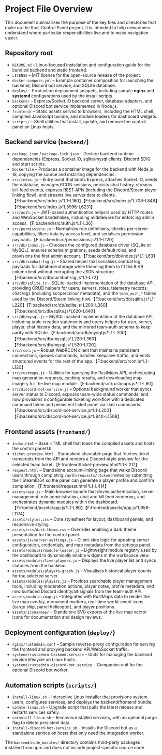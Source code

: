 # Project File Overview

This document summarizes the purpose of the key files and directories that make up the Rust Control Panel project. It is intended to help newcomers understand where particular responsibilities live and to make navigation easier.

## Repository root
- `README.md` – Linux-focused installation and configuration guide for the bundled backend and static frontend.
- `LICENSE` – MIT license for the open-source release of the project.
- `docker-compose.yml` – Example container composition for launching the backend, Discord bot service, and SQLite database.
- `deploy/` – Production deployment snippets, including sample **nginx** and **systemd** configurations used by the install scripts.
- `backend/` – Express/Socket.IO backend server, database adapters, and optional Discord bot service implemented in Node.js.
- `frontend/` – Static assets served to browsers, including the HTML shell, compiled JavaScript bundle, and module loaders for dashboard widgets.
- `scripts/` – Shell utilities that install, update, and remove the control panel on Linux hosts.

## Backend service (`backend/`)
- `package.json` / `package-lock.json` – Declare backend runtime dependencies (Express, Socket.IO, sqlite/mysql clients, Discord SDK) and start scripts.
- `Dockerfile` – Produces a container image for the backend with Node.js 18, copying the source and installing dependencies.
- `src/index.js` – Entry point that boots Express, attaches Socket.IO, seeds the database, manages RCON sessions, persists chat history, streams kill-feed events, exposes REST APIs (including the Discord/Steam player linking flow), and streams live server data to clients.【F:backend/src/index.js†L1-L160】【F:backend/src/index.js†L708-L846】【F:backend/src/index.js†L5996-L6231】
- `src/auth.js` – JWT-based authentication helpers used by HTTP routes and WebSocket handshakes, including middleware for enforcing admin access.【F:backend/src/auth.js†L1-L36】
- `src/permissions.js` – Normalises role definitions, checks per-server capabilities, filters data by access level, and serialises permission payloads.【F:backend/src/permissions.js†L1-L120】
- `src/db/index.js` – Chooses the configured database driver (SQLite or MySQL), ensures schema migrations, seeds default roles, and provisions the first admin account.【F:backend/src/db/index.js†L1-L63】
- `src/db/combat-log.js` – Shared helper that serialises combat log payloads for database storage while trimming them to fit the 8 KB column limit without corrupting the JSON structure.【F:backend/src/db/combat-log.js†L1-L72】
- `src/db/sqlite.js` – SQLite-backed implementation of the database API, providing CRUD helpers for users, servers, roles, telemetry records, chat logs (including scope/colour metadata), and the `team_auth_*` tables used by the Discord/Steam linking flow.【F:backend/src/db/sqlite.js†L1-L220】【F:backend/src/db/sqlite.js†L200-L360】【F:backend/src/db/sqlite.js†L620-L840】
- `src/db/mysql.js` – MySQL-backed implementation of the database API, including table creation statements and query helpers for user, server, player, chat history data, and the mirrored team-auth schema to keep parity with SQLite.【F:backend/src/db/mysql.js†L1-L200】【F:backend/src/db/mysql.js†L220-L360】【F:backend/src/db/mysql.js†L520-L720】
- `src/rcon.js` – Robust WebRCON client that maintains persistent connections, queues commands, handles keepalive traffic, and emits structured events for the rest of the app.【F:backend/src/rcon.js†L1-L120】
- `src/rustmaps.js` – Utilities for querying the RustMaps API, orchestrating map generation requests, caching results, and downloading map imagery for the live map module.【F:backend/src/rustmaps.js†L1-L80】
- `src/discord-bot-service.js` – Optional background worker that syncs server status to Discord, exposes team-wide status commands, and now provisions a configurable ticketing workflow with a dedicated command token and persistent ticket panel via slash commands.【F:backend/src/discord-bot-service.js†L1-L200】【F:backend/src/discord-bot-service.js†L840-L1508】

## Frontend assets (`frontend/`)
- `index.html` – Base HTML shell that loads the compiled assets and hosts the control panel UI.
- `ticket-preview.html` – Standalone shareable page that fetches ticket transcripts from the API and renders a Discord-style preview for the selected team ticket.【F:frontend/ticket-preview.html†L1-L217】
- `request.html` – Standalone account-linking page that walks Discord users through completing `/auth/requests/:token` invites by submitting their SteamID64 so the panel can generate a player profile and confirm completion.【F:frontend/request.html†L1-L414】
- `assets/app.js` – Main browser bundle that drives authentication, server management, role administration, chat and kill feed rendering, and orchestrates dynamic modules within the dashboard.【F:frontend/assets/app.js†L1-L80】【F:frontend/assets/app.js†L958-L1174】
- `assets/styles.css` – Core stylesheet for layout, dashboard panels, and responsive styling.
- `assets/css/dark-theme.css` – Overrides enabling a dark theme presentation for the control panel.
- `assets/js/server-settings.js` – Client-side logic for updating server configuration, credentials, and map metadata from the settings panel.
- `assets/modules/module-loader.js` – Lightweight module registry used by the dashboard to dynamically enable widgets in the workspace view.
- `assets/modules/live-players.js` – Displays the live player list and syncs statuses from the backend.
- `assets/modules/players-graph.js` – Visualises historical player counts for the selected server.
- `assets/modules/players.js` – Provides searchable player management tools, including moderation actions, player notes, profile metadata, and now surfaced Discord identity/alt signals from the team-auth API.
- `assets/modules/map.js` – Integrates with RustMaps data to render the live map overlay, monument markers, real-time world-event icons (cargo ship, patrol helicopter), and player positions.
- `assets/icons/map/` – Standalone SVG exports of the live map vector icons for documentation and design reviews.

## Deployment configuration (`deploy/`)
- `nginx/rustadmin.conf` – Sample reverse-proxy configuration for serving the frontend and proxying backend API/WebSocket traffic.
- `systemd/rustadmin-backend.service` – Units for managing the backend service lifecycle on Linux hosts.
- `systemd/rustadmin-discord-bot.service` – Companion unit for the optional Discord bot worker.

## Automation scripts (`scripts/`)
- `install-linux.sh` – Interactive Linux installer that provisions system users, configures services, and deploys the backend/frontend bundle.
- `update-linux.sh` – Upgrade script that pulls the latest release and restarts services safely.
- `uninstall-linux.sh` – Removes installed services, with an optional purge flag to delete persistent data.
- `install-discord-bot-service.sh` – Installs the Discord bot as a standalone service on hosts that only need the integration worker.

The `backend/node_modules/` directory contains third-party packages installed from npm and does not include project-specific source code.
